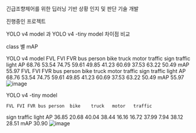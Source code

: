 긴급조향제어를 위한 딥러닝 기반 상황 인지 및 판단 기술 개발 

진행중인 프로젝트

YOLO v4 model 과 YOLO v4 -tiny model 차이점 비교

class 별 mAP

YOLO v4 model
	FVL	FVI	FVR	bus	person	bike	truck	motor	traffic
sign	traffic
light
AP	68.76  	53.54	74.75	59.61	49.85	41.23	60.69	37.53	63.22	50.49
mAP	55.97
	FVL	FVI	FVR	bus	person	bike	truck	motor	traffic
sign	traffic
light
AP	68.76  	53.54	74.75	59.61	49.85	41.23	60.69	37.53	63.22	50.49
mAP	55.97
![image](https://user-images.githubusercontent.com/88379428/128634053-3b740902-73ed-428e-9606-6ffc965b4d89.png)

YOLO v4 -tiny model

	FVL	FVI	FVR	bus	person	bike	truck	motor	traffic
sign	traffic
light
AP	36.85  	20.68	40.04	38.44	16.16	16.72	37.99	7.94	38.12	28.51
mAP	30.90
![image](https://user-images.githubusercontent.com/88379428/128634074-55bd8fad-0f41-46e7-bfc9-d495aa10a38b.png)


<!---
ssanggyu95/ssanggyu95 is a ✨ special ✨ repository because its `README.md` (this file) appears on your GitHub profile.
You can click the Preview link to take a look at your changes.
--->
